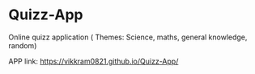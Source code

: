 # Quizz-App
Online quizz application ( Themes: Science, maths, general knowledge, random)

APP link: https://vikkram0821.github.io/Quizz-App/
